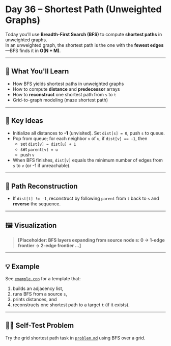 # Day 36 – Shortest Path (Unweighted Graphs)

Today you’ll use **Breadth-First Search (BFS)** to compute **shortest paths** in unweighted graphs.  
In an unweighted graph, the shortest path is the one with the **fewest edges**—BFS finds it in **O(N + M)**.

---

## 📌 What You'll Learn
- How BFS yields shortest paths in unweighted graphs
- How to compute **distance** and **predecessor** arrays
- How to **reconstruct** one shortest path from `s` to `t`
- Grid-to-graph modeling (maze shortest path)

---

## 🧠 Key Ideas
- Initialize all distances to **-1** (unvisited). Set `dist[s] = 0`, push `s` to queue.
- Pop from queue; for each neighbor `v` of `u`, if `dist[v] == -1`, then
  - set `dist[v] = dist[u] + 1`
  - set `parent[v] = u`
  - push `v`
- When BFS finishes, `dist[v]` equals the minimum number of edges from `s` to `v` (or -1 if unreachable).

---

## 🧩 Path Reconstruction
- If `dist[t] != -1`, reconstruct by following `parent` from `t` back to `s` and **reverse** the sequence.

---

## 🖼️ Visualization
> **[Placeholder: BFS layers expanding from source node s: 0 → 1-edge frontier → 2-edge frontier …]**

---

## 💡 Example
See [`example.cpp`](./example.cpp) for a template that:
1) builds an adjacency list,  
2) runs BFS from a source `s`,  
3) prints distances, and  
4) reconstructs one shortest path to a target `t` (if it exists).

---

## 🏋️‍♂️ Self-Test Problem
Try the grid shortest path task in [`problem.md`](./problem.md) using BFS over a grid.
